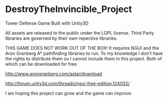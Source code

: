 DestroyTheInvincible_Project
============================

Tower Defense Game Built with Unity3D

All assets are released to the public under the LGPL license. Third Party libraries are governed by their own repective libraries.

THIS GAME DOES NOT WORK OUT OF THE BOX!
It requires NGUI and the Aron Granberg A* pathfinding libraries to run. To my knowledge I don't have the
rights to distribute them so I cannot include them in this project.
Both of which can be downloaded for free.

http://www.arongranberg.com/astar/download

http://forum.unity3d.com/threads/ngui-free-edition.124032/

I am hoping this project can grow and the game can improve.


